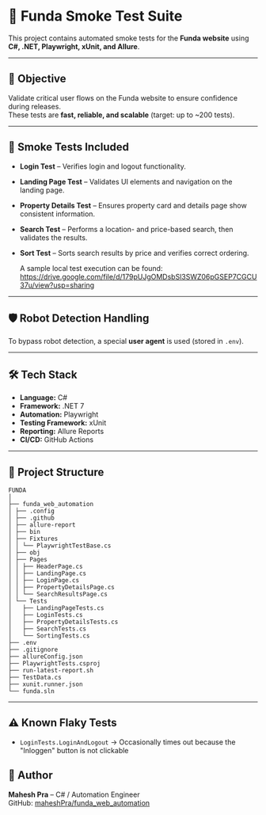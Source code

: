 # 🏡 Funda Smoke Test Suite

This project contains automated smoke tests for the **Funda website** using **C#, .NET, Playwright, xUnit, and Allure**.

---

## 🎯 Objective
Validate critical user flows on the Funda website to ensure confidence during releases.  
These tests are **fast, reliable, and scalable** (target: up to ~200 tests).

---

## 🧪 Smoke Tests Included
- **Login Test** – Verifies login and logout functionality.
- **Landing Page Test** – Validates UI elements and navigation on the landing page.
- **Property Details Test** – Ensures property card and details page show consistent information.
- **Search Test** – Performs a location- and price-based search, then validates the results.
- **Sort Test** – Sorts search results by price and verifies correct ordering.

  A sample local test execution can be found: https://drive.google.com/file/d/179pUJgOMDsbSl3SWZ06pGSEP7CGCU37u/view?usp=sharing

---

## 🛡️ Robot Detection Handling
To bypass robot detection, a special **user agent** is used (stored in `.env`).  

---

## 🛠 Tech Stack
- **Language:** C#
- **Framework:** .NET 7
- **Automation:** Playwright
- **Testing Framework:** xUnit
- **Reporting:** Allure Reports
- **CI/CD:** GitHub Actions

---

## 📂 Project Structure
```text
FUNDA
│
├── funda_web_automation
│ ├── .config
│ ├── .github
│ ├── allure-report
│ ├── bin
│ ├── Fixtures
│ │ └── PlaywrightTestBase.cs
│ ├── obj
│ ├── Pages
│ │ ├── HeaderPage.cs
│ │ ├── LandingPage.cs
│ │ ├── LoginPage.cs
│ │ ├── PropertyDetailsPage.cs
│ │ └── SearchResultsPage.cs
│ └── Tests
│   ├── LandingPageTests.cs
│   ├── LoginTests.cs
│   ├── PropertyDetailsTests.cs
│   ├── SearchTests.cs
│   └── SortingTests.cs
├── .env
├── .gitignore
├── allureConfig.json
├── PlaywrightTests.csproj
├── run-latest-report.sh
├── TestData.cs
├── xunit.runner.json
└── funda.sln
```
---

## ⚠️ Known Flaky Tests
- `LoginTests.LoginAndLogout` → Occasionally times out because the "Inloggen" button is not clickable

## 👤 Author
**Mahesh Pra** – C# / Automation Engineer  
GitHub: [maheshPra/funda_web_automation](https://github.com/maheshPra/funda_web_automation)
